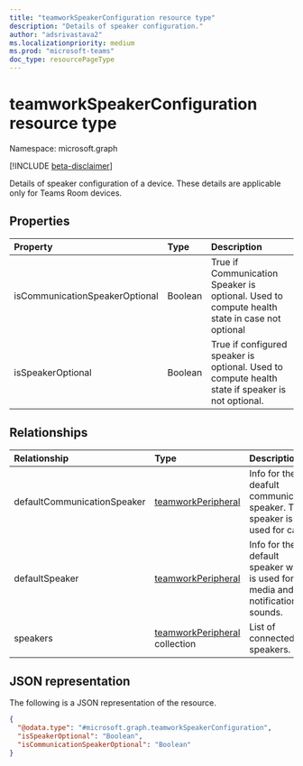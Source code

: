 ```yaml
---
title: "teamworkSpeakerConfiguration resource type"
description: "Details of speaker configuration."
author: "adsrivastava2"
ms.localizationpriority: medium
ms.prod: "microsoft-teams"
doc_type: resourcePageType
---
```


# teamworkSpeakerConfiguration resource type

Namespace: microsoft.graph

[!INCLUDE [beta-disclaimer](../../includes/beta-disclaimer.md)]

Details of speaker configuration of a device. These details are applicable only for Teams Room devices.

## Properties
|Property|Type|Description|
|:---|:---|:---|
|isCommunicationSpeakerOptional|Boolean|True if Communication Speaker is optional. Used to compute health state in case not optional|
|isSpeakerOptional|Boolean|True if configured speaker is optional. Used to compute health state if speaker is not optional.|

## Relationships
|Relationship|Type|Description|
|:---|:---|:---|
|defaultCommunicationSpeaker|[teamworkPeripheral](../resources/teamworkperipheral.md)|Info for the deafult communication speaker. This speaker is used for calls.|
|defaultSpeaker|[teamworkPeripheral](../resources/teamworkperipheral.md)|Info for the default speaker which is used for all media and notification sounds.|
|speakers|[teamworkPeripheral](../resources/teamworkperipheral.md) collection|List of connected speakers.|

## JSON representation
The following is a JSON representation of the resource.
<!-- {
  "blockType": "resource",
  "@odata.type": "microsoft.graph.teamworkSpeakerConfiguration"
}
-->
``` json
{
  "@odata.type": "#microsoft.graph.teamworkSpeakerConfiguration",
  "isSpeakerOptional": "Boolean",
  "isCommunicationSpeakerOptional": "Boolean"
}
```

